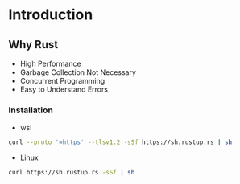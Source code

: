 # Introduction

## Why Rust 
- High Performance 
- Garbage Collection Not Necessary 
- Concurrent Programming 
- Easy to Understand Errors 

### Installation 

- wsl 

```bash 
curl --proto '=https' --tlsv1.2 -sSf https://sh.rustup.rs | sh
```

- Linux 

```bash
curl https://sh.rustup.rs -sSf | sh
```